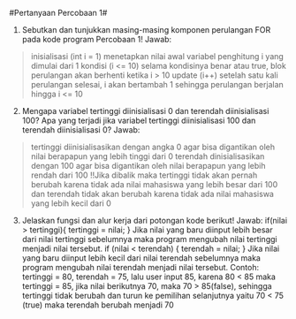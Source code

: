 #Pertanyaan Percobaan 1#
1. Sebutkan dan tunjukkan masing-masing komponen perulangan FOR pada kode program Percobaan 1!
Jawab: 
> inisialisasi (int i = 1) menetapkan nilai awal variabel penghitung i yang dimulai dari 1
> kondisi (i <= 10) selama kondisinya benar atau true, blok perulangan akan berhenti ketika i > 10
> update (i++) setelah satu kali perulangan selesai, i akan bertambah 1 sehingga perulangan berjalan hingga i <= 10

2. Mengapa variabel tertinggi diinisialisasi 0 dan terendah diinisialisasi 100? Apa yang terjadi jika 
variabel tertinggi diinisialisasi 100 dan terendah diinisialisasi 0?
Jawab: 
>tertinggi diinisialisasikan dengan angka 0 agar bisa digantikan oleh nilai berapapun yang lebih tinggi dari 0
>terendah dinisialisasikan dengan 100 agar bisa digantikan oleh nilai berapapun yang lebih rendah dari 100
!!Jika dibalik maka tertinggi tidak akan pernah berubah karena tidak ada nilai mahasiswa yang lebih besar dari 100 dan terendah tidak akan berubah karena tidak ada nilai mahasiswa yang lebih kecil dari 0

3. Jelaskan fungsi dan alur kerja dari potongan kode berikut!
Jawab:
if(nilai > tertinggi){
    tertinggi = nilai;
} Jika nilai yang baru diinput lebih besar dari nilai tertinggi sebelumnya maka program mengubah nilai tertinggi menjadi nilai tersebut.
if (nilai < terendah) {
    terendah = nilai;
} Jika nilai yang baru diinput lebih kecil dari nilai terendah sebelumnya maka program mengubah nilai terendah menjadi nilai tersebut.
Contoh: tertinggi = 80, terendah = 75, lalu user input 85, karena 80 < 85 maka tertinggi = 85, jika nilai berikutnya 70, maka 70 > 85(false), sehingga tertinggi tidak berubah dan turun ke pemilihan selanjutnya yaitu 70 < 75 (true) maka terendah berubah menjadi 70
